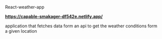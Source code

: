 React-weather-app

**https://capable-smakager-df542e.netlify.app/**



application that fetches data form an api to get the weather conditions form a given location
